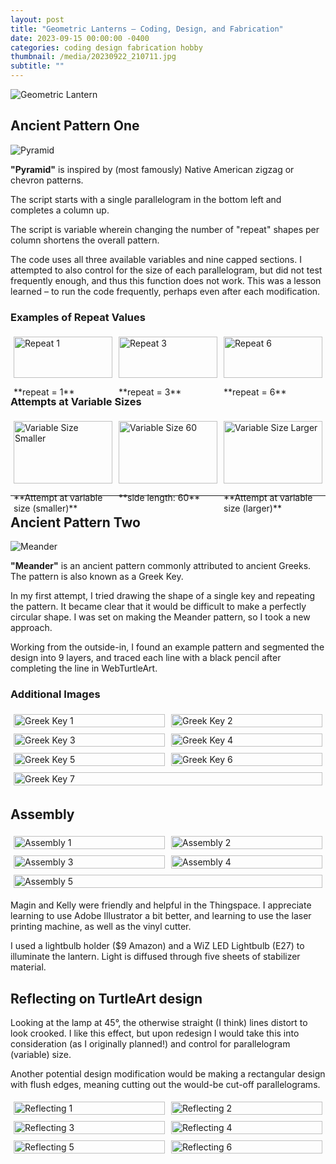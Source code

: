 ```yaml
---
layout: post
title: "Geometric Lanterns – Coding, Design, and Fabrication"
date: 2023-09-15 00:00:00 -0400
categories: coding design fabrication hobby
thumbnail: /media/20230922_210711.jpg
subtitle: ""
---
```


![Geometric Lantern](/media/20230922_210711.jpg)

## Ancient Pattern One

![Pyramid](/media/american-8-2.png)

**"Pyramid"** is inspired by (most famously) Native American zigzag or chevron patterns.

The script starts with a single parallelogram in the bottom left and completes a column up.

The script is variable wherein changing the number of "repeat" shapes per column shortens the overall pattern.

The code uses all three available variables and nine capped sections. I attempted to also control for the size of each parallelogram, but did not test frequently enough, and thus this function does not work. This was a lesson learned – to run the code frequently, perhaps even after each modification.

### Examples of Repeat Values
<div style="display: flex; flex-wrap: wrap;">
  <div style="flex: 1; margin: 5px;">
    <img src="/media/Screenshot-2023-09-15-232027-768x614.png" alt="Repeat 1" style="width: 100%;">
    <p>**repeat = 1**</p>
  </div>
  <div style="flex: 1; margin: 5px;">
    <img src="/media/american-screenshot-repeat-3-1-768x613.png" alt="Repeat 3" style="width: 100%;">
    <p>**repeat = 3**</p>
  </div>
  <div style="flex: 1; margin: 5px;">
    <img src="/media/american-8-3-768x614.png" alt="Repeat 6" style="width: 100%;">
    <p>**repeat = 6**</p>
  </div>
</div>

### Attempts at Variable Sizes
<div style="display: flex; flex-wrap: wrap;">
  <div style="flex: 1; margin: 5px;">
    <img src="/media/american-screenshot-size-50-2048x1639.png" alt="Variable Size Smaller" style="width: 100%;">
    <p>**Attempt at variable size (smaller)**</p>
  </div>
  <div style="flex: 1; margin: 5px;">
    <img src="/media/american-8-2.png" alt="Variable Size 60" style="width: 100%;">
    <p>**side length: 60**</p>
  </div>
  <div style="flex: 1; margin: 5px;">
    <img src="/media/american-screenshot-size-70-2048x1636.png" alt="Variable Size Larger" style="width: 100%;">
    <p>**Attempt at variable size (larger)**</p>
  </div>
</div>

<hr>

## Ancient Pattern Two


![Meander](/media/Screenshot-2023-09-16-222738-2-2048x1639.png)

**"Meander"** is an ancient pattern commonly attributed to ancient Greeks. The pattern is also known as a Greek Key.

In my first attempt, I tried drawing the shape of a single key and repeating the pattern. It became clear that it would be difficult to make a perfectly circular shape. I was set on making the Meander pattern, so I took a new approach.

Working from the outside-in, I found an example pattern and segmented the design into 9 layers, and traced each line with a black pencil after completing the line in WebTurtleArt.

### Additional Images
<div style="display: flex; flex-wrap: wrap;">
  <div style="flex: 1; margin: 5px;">
    <img src="/media/greek-1-1.png" alt="Greek Key 1" style="width: 100%;">
  </div>
  <div style="flex: 1; margin: 5px;">
    <img src="/media/Screenshot-2023-09-16-231941-2048x1643.png" alt="Greek Key 2" style="width: 100%;">
  </div>
</div>
<div style="display: flex; flex-wrap: wrap;">
  <div style="flex: 1; margin: 5px;">
    <img src="/media/greek2.png" alt="Greek Key 3" style="width: 100%;">
  </div>
  <div style="flex: 1; margin: 5px;">
    <img src="/media/Screenshot-2023-09-16-040713-2048x1630.png" alt="Greek Key 4" style="width: 100%;">
  </div>
</div>
<div style="display: flex; flex-wrap: wrap;">
  <div style="flex: 1; margin: 5px;">
    <img src="/media/Screenshot-2023-09-16-211016-2048x1630.png" alt="Greek Key 5" style="width: 100%;">
  </div>
  <div style="flex: 1; margin: 5px;">
    <img src="/media/Screenshot-2023-09-16-211537-2048x1627.png" alt="Greek Key 6" style="width: 100%;">
  </div>
</div>
<div style="display: flex; flex-wrap: wrap;">
  <div style="flex: 1; margin: 5px;">
    <img src="/media/Screenshot-2023-09-16-213156-2048x1644.png" alt="Greek Key 7" style="width: 100%;">
  </div>
</div>

## Assembly

<div style="display: flex; flex-wrap: wrap;">
  <div style="flex: 1; margin: 5px;">
    <img src="/media/20230918_213401-2-2048x1536.jpg" alt="Assembly 1" style="width: 100%;">
  </div>
  <div style="flex: 1; margin: 5px;">
    <img src="/media/20230918_220732-1-2048x1536.jpg" alt="Assembly 2" style="width: 100%;">
  </div>
</div>
<div style="display: flex; flex-wrap: wrap;">
  <div style="flex: 1; margin: 5px;">
    <img src="/media/20230918_2231111-2048x1536.jpg" alt="Assembly 3" style="width: 100%;">
  </div>
  <div style="flex: 1; margin: 5px;">
    <img src="/media/20230922_142303-2-2048x1536.jpg" alt="Assembly 4" style="width: 100%;">
  </div>
</div>
<div style="display: flex; flex-wrap: wrap;">
  <div style="flex: 1; margin: 5px;">
    <img src="/media/20230922_154604-3-2048x1536.jpg" alt="Assembly 5" style="width: 100%;">
  </div>
</div>

Magin and Kelly were friendly and helpful in the Thingspace. I appreciate learning to use Adobe Illustrator a bit better, and learning to use the laser printing machine, as well as the vinyl cutter.

I used a lightbulb holder ($9 Amazon) and a WiZ LED Lightbulb (E27) to illuminate the lantern. Light is diffused through five sheets of stabilizer material.

## Reflecting on TurtleArt design

Looking at the lamp at 45°, the otherwise straight (I think) lines distort to look crooked. I like this effect, but upon redesign I would take this into consideration (as I originally planned!) and control for parallelogram (variable) size.

Another potential design modification would be making a rectangular design with flush edges, meaning cutting out the would-be cut-off parallelograms.

<div style="display: flex; flex-wrap: wrap;">
  <div style="flex: 1; margin: 5px;">
    <img src="/media/20230922_232159-2048x1536.jpg" alt="Reflecting 1" style="width: 100%;">
  </div>
  <div style="flex: 1; margin: 5px;">
    <img src="/media/20230918_2231111-2048x1536.jpg" alt="Reflecting 2" style="width: 100%;">
  </div>
</div>
<div style="display: flex; flex-wrap: wrap;">
  <div style="flex: 1; margin: 5px;">
    <img src="/media/20230922_234006-5-2048x2037.jpg" alt="Reflecting 3" style="width: 100%;">
  </div>
  <div style="flex: 1; margin: 5px;">
    <img src="/media/20230922_154604-3-2048x1536.jpg" alt="Reflecting 4" style="width: 100%;">
  </div>
</div>
<div style="display: flex; flex-wrap: wrap;">
  <div style="flex: 1; margin: 5px;">
    <img src="/media/20230918_220732-1-2048x1536.jpg" alt="Reflecting 5" style="width: 100%;">
  </div>
  <div style="flex: 1; margin: 5px;">
    <img src="/media/20230918_213401-2-2048x1536.jpg" alt="Reflecting 6" style="width: 100%;">
  </div>
</div>

